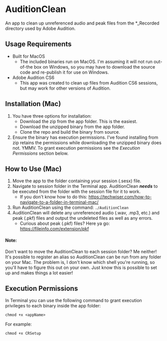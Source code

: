 # AuditionClean
An app to clean up unreferenced audio and peak files from the *_Recorded directory used by Adobe Audition.

## Usage Requirements
* Built for MacOS
	* The included binaries run on MacOS.  I'm assuming it will not run out-of-the box on Windows, so you may have to download the source code and re-publish it for use on Windows.
* Adobe Audition CS6
	* This app was created to clean up files from Audition CS6 sessions, but may work for other versions of Audition.

## Installation (Mac)
1. You have three options for installation:
	* Download the zip from the app folder.  This is the easiest.
	* Download the unzipped binary from the app folder.
	* Clone the repo and build the binary from source.
2. Ensure the binary has execution permissions.  I've found installing from zip retains the permissions while downloading the unzipped binary does not.  YMMV.  To grant execution permissions see the *Execution Permissions* section below.

## How to Use (Mac)
1. Move the app to the folder containing your session (.sesx) file.
2. Navigate to session folder in the Terminal app.  AuditionClean *__needs__* to be executed from the folder with the session file for it to work.
	* If you don't know how to do this: https://techwiser.com/how-to-navigate-to-a-folder-in-terminal-mac/
3. Run AuditionClean using the command: `./AuditionClean`
4. AuditionClean will delete any unreferenced audio (.wav, .mp3, etc.) and peak (.pkf) files and output the undeleted files as well as any errors.
	* Curious about peak (.pkf) files? Here ya go: https://fileinfo.com/extension/pkf

#### Note:
Don't want to move the AuditionClean to each session folder?  Me neither!  It's possible to register an alias so AuditionClean can be run from any folder on your Mac.  The problem is, I don't know which shell you're running, so you'll have to figure this out on your own.  Just know this is possible to set up and makes things a lot easier!

## Execution Permissions
In Terminal you can use the following command to grant execution privileges to each binary inside the app folder:
```
chmod +x <appName>
```
For example:
```
chmod +x CRSetup
```